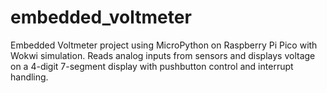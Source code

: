 # embedded_voltmeter
Embedded Voltmeter project using MicroPython on Raspberry Pi Pico with Wokwi simulation. Reads analog inputs from sensors and displays voltage on a 4-digit 7-segment display with pushbutton control and interrupt handling.
